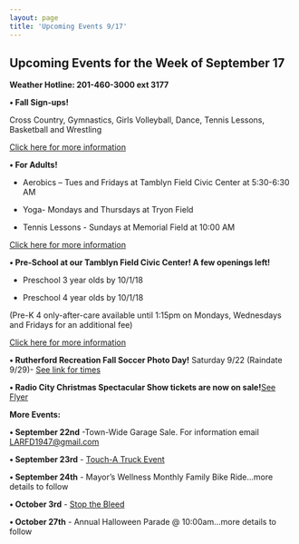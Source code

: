 ```yaml
---
layout: page
title: 'Upcoming Events 9/17'
---
```

 
## Upcoming Events for the Week of September 17 

**Weather Hotline: 201-460-3000 ext 3177**


**• Fall Sign-ups!** 

Cross Country, Gymnastics, Girls Volleyball, Dance, Tennis Lessons,
Basketball and Wrestling

[Click here for more information](/departments/recreation/sports-and-activities/childrens-catalog/)


**• For Adults!** 

- Aerobics – Tues and Fridays at Tamblyn Field Civic Center at 5:30-6:30 AM

- Yoga-  Mondays and Thursdays at Tryon Field

- Tennis Lessons - Sundays at Memorial Field at 10:00 AM

[Click here for more information](/departments/recreation/sports-and-activities/adult-catalog/)


**• Pre-School at our Tamblyn Field Civic Center! A few openings left!**

- Preschool 3 year olds by 10/1/18

- Preschool 4 year olds by 10/1/18

(Pre-K 4 only-after-care available until 1:15pm on Mondays, Wednesdays and Fridays for
an additional fee)

[Click here for more information](/departments/recreation/sports-and-activities/childrens-catalog/)

**• Rutherford Recreation Fall Soccer Photo Day!** Saturday 9/22 (Raindate 9/29)- [See
link for times](https://storage.googleapis.com/static.rutherford-nj.com/recreation/091918_fall%20soccer%20photo%20schedule_2.pdf)

**• Radio City Christmas Spectacular Show tickets are now on sale!**[See Flyer](https://storage.googleapis.com/static.rutherford-nj.com/recreation/Christmas%20Spectacular%20Flyer%20(1).pdf)


**More Events:**

**• September 22nd** -Town-Wide Garage Sale. For information email LARFD1947@gmail.com

**• September 23rd** - [Touch-A Truck Event](https://storage.googleapis.com/static.rutherford-nj.com/recreation/Touch%20a%20truck.pdf)

**• September 24th** - Mayor’s Wellness Monthly Family Bike Ride…more details to follow

**• October 3rd** - [Stop the Bleed](https://storage.googleapis.com/static.rutherford-nj.com/recreation/Stop%20the%20Bleed%20Flyer.pdf)

**• October 27th** - Annual Halloween Parade @ 10:00am…more details to follow
